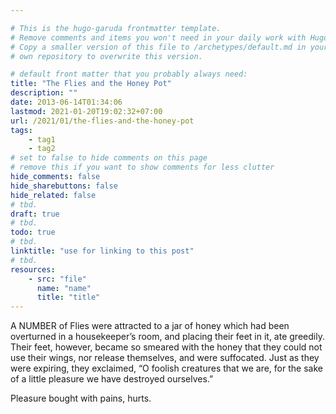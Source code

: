 ```yaml
---

# This is the hugo-garuda frontmatter template.
# Remove comments and items you won't need in your daily work with Hugo.
# Copy a smaller version of this file to /archetypes/default.md in your
# own repository to overwrite this version.

# default front matter that you probably always need:
title: "The Flies and the Honey Pot"
description: ""
date: 2013-06-14T01:34:06
lastmod: 2021-01-20T19:02:32+07:00
url: /2021/01/the-flies-and-the-honey-pot
tags:
    - tag1
    - tag2
# set to false to hide comments on this page
# remove this if you want to show comments for less clutter
hide_comments: false
hide_sharebuttons: false
hide_related: false
# tbd.
draft: true
# tbd.
todo: true
# tbd.
linktitle: "use for linking to this post"
# tbd.
resources:
    - src: "file"
      name: "name"
      title: "title"
---
```

A NUMBER of Flies were attracted to a jar of honey which had been overturned in a housekeeper’s room, and placing their feet in it, ate greedily. Their feet, however, became so smeared with the honey that they could not use their wings, nor release themselves, and were suffocated. Just as they were expiring, they exclaimed, “O foolish creatures that we are, for the sake of a little pleasure we have destroyed ourselves.”

Pleasure bought with pains, hurts.


